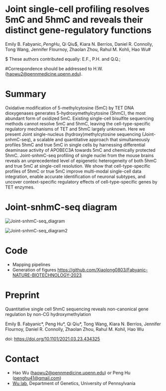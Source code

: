 # Joint single-cell profiling resolves 5mC and 5hmC and reveals their distinct gene-regulatory functions

Emily B. Fabyanic$, Peng Hu$, Qi Qiu$, Kiara N. Berríos, Daniel R. Connolly, Tong Wang, Jennifer Flournoy, Zhaolan Zhou, Rahul M. Kohli, Hao Wu#

$ These authors contributed equally: E.F., P.H. and Q.Q.; 

#Correspondence should be addressed to H.W. (haowu2@pennmedicine.upenn.edu).


# Summary
Oxidative modification of 5-methylcytosine (5mC) by TET DNA dioxygenases generates 5-hydroxymethylcytosine (5hmC), the most abundant form of oxidized 5mC. Existing single-cell bisulfite sequencing methods cannot resolve  5mC and 5hmC, leaving the cell-type-specific regulatory mechanisms of TET and 5hmC largely unknown. Here we present Joint single-nucleus (hydroxy)methylcytosine sequencing (Joint-snhmC-seq), a scalable and quantitative approach that simultaneously profiles 5hmC and true 5mC in single cells by harnessing differential deaminase activity of APOBEC3A towards 5mC and chemically protected 5hmC. Joint-snhmC-seq profiling of single nuclei from the mouse brains reveals an unprecedented level of epigenetic heterogeneity of both 5hmC and true 5mC at single-cell resolution. We show that cell-type-specific profiles of 5hmC or true 5mC improve multi-modal single-cell data integration, enable accurate identification of neuronal subtypes, and uncover context-specific regulatory effects of cell-type-specific genes by TET enzymes.  

# Joint-snhmC-seq diagram
![Joint-snhmC-seq_diagram](https://github.com/wulabupenn/Joint-snhmC-seq/assets/33881425/c6e3e69c-dbb5-4cf7-8c7b-a809a2987933)

![Joint-snhmC-seq_diagram2](https://github.com/wulabupenn/Joint-snhmC-seq/assets/33881425/f89cbf85-fec5-477c-914b-041735466b23)

# Code
* Mapping pipelines
* Generation of figures
https://github.com/Xiaolong0803/Fabyanic-NATURE-BIOTECHNOLOGY-2023

# Preprint
Quantitative single cell 5hmC sequencing reveals non-canonical gene regulation by non-CG hydroxymethylation

Emily B. Fabyanic*, Peng Hu*, Qi Qiu*, Tong Wang, Kiara N. Berríos, Jennifer Flournoy, Daniel R. Connolly, Zhaolan Zhou, Rahul M. Kohil, Hao Wu

doi: https://doi.org/10.1101/2021.03.23.434325


# Contact
* Hao Wu (haowu2@pennmedicine.upenn.edu) or Peng Hu (penghu41@gmail.com)
* [Wu lab](https://www.wulabupenn.org), Department of Genetics, University of Pennsylvania
